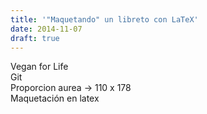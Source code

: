 ```yaml
---
title: '"Maquetando" un libreto con LaTeX'
date: 2014-11-07
draft: true
---
```


Vegan for Life  
Git  
Proporcion aurea -> 110 x 178  
Maquetación en latex  
